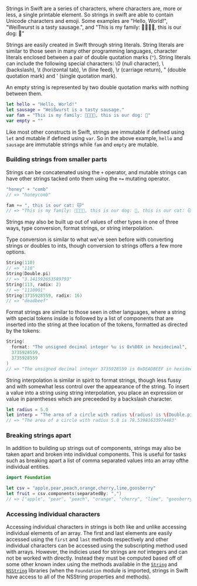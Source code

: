 Strings in Swift are a series of characters, where characters are, more or less, a single printable element. So strings in swift are able to contain Unicode characters and emoji. Some examples are "Hello, World!", "Weißwurst is a tasty sausage.", and "This is my family: 👨‍👩‍👦‍👦, this is our dog: 🐶"

Strings are easily created in Swift through string literals. String literals are similar to those seen in many other programming languages, character literals enclosed between a pair of double quotation marks (`"`). String literals can include the following special characters:
\0 (null character), \\ (backslash), \t (horizontal tab), \n (line feed), \r (carriage return), \" (double quotation mark) and \' (single quotation mark)<!-- String literals can also contain arbitrary Unicode scalar values, written as \u{n}, where n is a 1–8 digit hexadecimal number -->.

An empty string is represented by two double quotation marks with nothing between them.

```swift
let hello = "Hello, World!"
let sausage = "Weißwurst is a tasty sausage."
var fam = "This is my family: 👨‍👩‍👦‍👦, this is our dog: 🐶"
var empty = ""
```

Like most other constructs in Swift, strings are immutable if defined using `let` and mutable if defined using `var`. So in the above example, `hello` and `sausage` are immutable strings while `fam` and `empty` are mutable.

### Building strings from smaller parts

Strings can be concatenated using the `+` operator, and mutable strings can have other strings tacked onto them using the `+=` mutating operator.

```swift
"honey" + "comb"
// => "honeycomb"

fam += ", this is our cat: 🐱"
// => "This is my family: 👨‍👩‍👦‍👦, this is our dog: 🐶, this is our cat: 🐱"
```

<!--Though this can have unexpected effects when Unicode characters are in play.

```swift
let zwj = "\u{200D}"
"🏳️" + zwj + "🌈"
 // => "🏳️‍🌈"
```-->

Strings may also be built up out of values of other types in one of three ways, type conversion, format strings, or string interpolation.

Type conversion is similar to what we've seen before with converting strings or doubles to ints, though conversion to strings offers a few more options.

```swift
String(110)
// => "110"
String(Double.pi)
// => "3.141592653589793"
String(113, radix: 2)
// => "1110001"
String(3735928559, radix: 16)
// => "deadbeef"
```

Format strings are similar to those seen in other languages, where a string with special tokens inside is followed by a list of components that are inserted into the string at thee location of the tokens, formatted as directed by the tokens:

```swift
String(
  format: "The unsigned decimal integer %u is 0x%08X in hexidecimal",
  3735928559,
  3735928559
)
// => "The unsigned decimal integer 3735928559 is 0xDEADBEEF in hexidecimal"
```

String interpolation is similar in spirit to format strings, though less fussy and with somewhat less control over the appearance of the string. To insert a value into a string using string interpolation, you place an expression or value in parentheses which are preceeded by a backslash character.

```swift
let radius = 5.0
let interp = "The area of a circle with radius \(radius) is \(Double.pi * radius * radius)"
// => "The area of a circle with radius 5.0 is 78.53981633974483"
```

<!--As noted above, string interpolation with insert the default string representation of the given value into the constructed string (this is the same as what is output if one uses `print(value)`), and this may not be what is wanted or expected. Any additional formatting will need to be applied to the value itself, before string interpolation can build a string out of it.-->

### Breaking strings apart

In addition to building up strings out of components, strings may also be taken apart and broken into individual components. This is useful for tasks such as breaking apart a list of comma separated values into an array ofthe individual entities.

```swift
import Foundation

let csv = "apple,pear,peach,orange,cherry,lime,goosberry"
let fruit = csv.components(separatedBy: ",")
// => ["apple", "pear", "peach", "orange", "cherry", "lime", "goosberry"]
```

### Accessing individual characters

Accessing individual characters in strings is both like and unlike accessing individual elements of an array. The first and last elements are easily accessed using the `first` and `last` methods respectively and other individual characters can be accessed using the subscripting method used with arrays. However, the indicies used for strings are _not_ integers and can not be worked with directly. Instead they must be computed based off of some other known index using the methods available in the [`String`][string-docs] and [`NSString`][nsstring-docs] libraries (when the `Foundation` module is imported, strings in Swift have access to all of the NSString properties and methods).

<!--For example, you cannot write `csv[11]` to get the "p" in "peach", you instead have to write something like:

```swift
let index = csv.index(csv.startIndex, offsetBy: 11)
csv[index]
// => "p"
```
There are many reasons for this, but they all basically boil down to "Unicode is tricky"

Generally speaking if you need random access to individual characters, you want to be using so -->

[string-docs]: https://developer.apple.com/documentation/swift/String
[nsstring-docs]: https://developer.apple.com/documentation/foundation/nsstring
